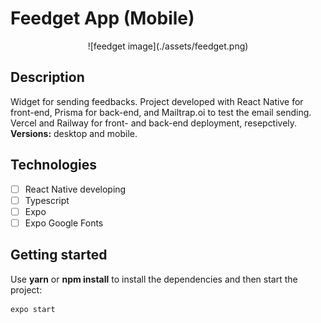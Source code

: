 
# Feedget App (Mobile)

<p align="center">
	![feedget image](./assets/feedget.png)
</p>

## Description

Widget for sending feedbacks. Project developed with React Native for front-end, Prisma for back-end, and Mailtrap.oi to test the email sending. 
Vercel and Railway for front- and back-end deployment, resepctively. **Versions:** desktop and mobile.

## Technologies

- [ ] React Native developing
- [ ] Typescript
- [ ] Expo
- [ ] Expo Google Fonts

## Getting started

Use **yarn** or **npm install** to install the dependencies and then start the project:

```cl
expo start
```
